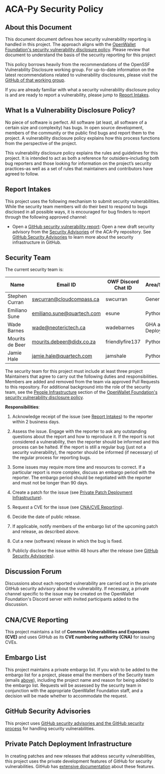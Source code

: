 # ACA-Py Security Policy

## About this Document

This document document defines how security vulnerability reporting is handled
in this project. The approach aligns with the [OpenWallet Foundation's security vulnerability disclosure policy].
Please review that document to understand
the basis of the security reporting for this project

This policy borrows heavily from the recommendations of the OpenSSF
Vulnerability Disclosure working group. For up-to-date information on the latest
recommendations related to vulnerability disclosures, please visit the [GitHub
of that working group](https://github.com/ossf/wg-vulnerability-disclosures).

If you are already familiar with what a security vulnerability disclosure policy
is and are ready to report a vulnerability, please jump to [Report
Intakes](#report-intakes).

[OpenWallet Foundation's security vulnerability disclosure policy]: https://tac.openwallet.foundation/governance/security/

## What Is a Vulnerability Disclosure Policy?

No piece of software is perfect. All software (at least, all software of a
certain size and complexity) has bugs. In open source development, members of
the community or the public find bugs and report them to the project. A
vulnerability disclosure policy explains how this process functions from the
perspective of the project.

This vulnerability disclosure policy explains the rules and guidelines for
this project. It is intended to act as both a reference for
outsiders–including both bug reporters and those looking for information on the
project’s security practices–as well as a set of rules that maintainers and
contributors have agreed to follow.

## Report Intakes

This project uses the following mechanism to submit security
vulnerabilities. While the security team members will do their best to
respond to bugs disclosed in all possible ways, it is encouraged for bug
finders to report through the following approved channel:

- Open a [GitHub security vulnerability report]: Open a new draft security
  advisory from the [Security
  Advisories](https://github.com/openwallet-foundation/acapy/security/advisories)
  of the ACA-Py repository. See [GitHub Security
  Advisories](#github-security-advisories) to learn more about the security
  infrastructure in GitHub.

[GitHub security vulnerability report]: https://docs.github.com/en/code-security/security-advisories/guidance-on-reporting-and-writing/privately-reporting-a-security-vulnerability

## Security Team

The current security team is:

| Name            | Email ID                   | OWF Discord Chat ID | Area/Specialty     |
| --------------- | -------------------------- | ------------------- | ------------------ |
| Stephen Curran  | swcurran@cloudcompass.ca   | swcurran            | Generalist         |
| Emiliano Sune   | emiliano.sune@quartech.com | esune               | Python             |
| Wade Barnes     | wade@neoterictech.ca       | wadebarnes          | GHA and Deployment |
| Mourits de Beer | mourits.debeer@didx.co.za  | friendlyfire137     | Python             |
| Jamie Hale      | jamie.hale@quartech.com    | jamshale            | Python             |

The security team for this project must include at least three project
Maintainers that agree to carry out the following duties and responsibilities.
Members are added and removed from the team via approved Pull Requests to this
repository. For additional background into the role of the security team, see
the [People Infrastructure] section of the [OpenWallet Foundation's security vulnerability disclosure policy].

[People Infrastructure]: https://tac.openwallet.foundation/governance/security#people-infrastructure

**Responsibilities**:

1. Acknowledge receipt of the issue (see [Report Intakes](#report-intakes)) to the reporter within 2 business days.

2. Assess the issue. Engage with the reporter to ask any outstanding questions about the report and how to reproduce it. If the report is not considered a vulnerability, then the reporter should be informed and this process can be halted. If the report is still a regular bug (just not a security vulnerability), the reporter should be informed (if necessary) of the regular process for reporting bugs.

3. Some issues may require more time and resources to correct. If a
particular report is more complex, discuss an embargo period with the reporter.
The embargo period should be negotiated with the reporter and must not be
longer than 90 days.

4. Create a patch for the issue (see [Private Patch Deployment
Infrastructure](#private-patch-deployment-infrastructure)).

5. Request a CVE for the issue (see [CNA/CVE Reporting](#cnacve-reporting)).

6. Decide the date of public release.

7. If applicable, notify members of the embargo list of the upcoming patch
and release, as described above.

8. Cut a new (software) release in which the bug is fixed.

9. Publicly disclose the issue within 48 hours after the release (see [GitHub Security Advisories](#github-security-advisories)).

## Discussion Forum

Discussions about each reported vulnerability are carried out in the
private GitHub security advisory about the vulnerability.
If necessary, a private channel specific to the issue may be created on the
OpenWallet Foundation's Discord server with invited participants added to the
discussion.

## CNA/CVE Reporting

This project maintains a list of **Common Vulnerabilities and Exposures
(CVE)** and uses GitHub as its **CVE numbering authority (CNA)** for issuing
CVEs.

## Embargo List

This project maintains a private embargo list.  If you wish to be added to the
embargo list for a project, please email the members of the Security team
(emails [above](#security-team)), including the project name and reason for
being added to the embargo list. Requests will be assessed by the security team
in conjunction with the appropriate OpenWallet Foundation staff, and a decision
will be made whether to accommodate the request.

## GitHub Security Advisories

This project uses [GitHub security advisories and the GitHub security process](https://docs.github.com/en/code-security/security-advisories) for handling security vulnerabilities. 

## Private Patch Deployment Infrastructure

In creating patches and new releases that address security vulnerabilities,
this project uses the private development features of GitHub for security
vulnerabilities. GitHub has [extensive
documentation](https://docs.github.com/en/code-security/security-advisories/repository-security-advisories)
about these features.
